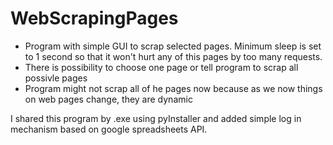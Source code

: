 # WebScrapingPages

- Program with simple GUI to scrap selected pages. Minimum sleep is set to 1 second so that it won't hurt any of this pages by too many requests.
- There is possibility to choose one page or tell program to scrap all possivle pages
- Program might not scrap all of he pages now because as we now things on web pages change, they are dynamic
  
I shared this program by .exe using pyInstaller and added simple log in mechanism based on google spreadsheets API.
